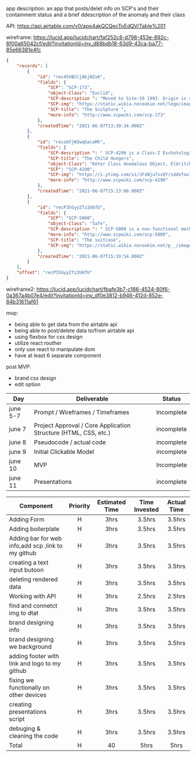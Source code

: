 app description: an app that posts/delet info on SCP's and their containment status and a brief ddescription of the anomaly and their class 

API: https://api.airtable.com/v0/app4akQCQecToEdQV/Table%201 

wireframe: https://lucid.app/lucidchart/faf252c8-d798-453e-892c-8f00a65042cf/edit?invitationId=inv_d68bdb18-63d9-43ca-ba77-85e66381e4fc

``` JSON
{
    "records": [
        {
            "id": "rec45VBCCjAkjNZx6",
            "fields": {
                "SCP": "SCP-173",
                "object-Class": "Euclid",
                "SCP-description ": "Moved to Site-19 1993. Origin is as of yet unknown. It is constructed from concrete and rebar with traces of Krylon brand spray paint. SCP-173 is anim...",
                "SCP-img": "https://static.wikia.nocookie.net/lego/images/0/0d/SCP-173-real.png/revision/latest/scale-to-width-down/250?cb=20130127221338",
                "SCP-title": "The Sculpture ",
                "more-info": "http://www.scpwiki.com/scp-173"
            },
            "createdTime": "2021-06-07T13:39:34.000Z"
        },
        {
            "id": "recobYjW3wqGacaMh",
            "fields": {
                "SCP-description ": " SCP-4290 is a Class-I Eschatological Entity that was thaumaturgically sealed approximately 10,000 years in the past. Its seal is expected to break in...",
                "SCP-title": "The Child Hungers",
                "object-Class": "Keter Class Anomalous Object, Eldritch Abomination",
                "SCP": "SCP-4290",
                "SCP-img": "https://i.ytimg.com/vi/JFxNju7xvQY/sddefault.jpg",
                "more-info": "http://www.scpwiki.com/scp-4290"
            },
            "createdTime": "2021-06-07T15:13:08.000Z"
        },
        {
            "id": "recP35GyyZfz2U6fU",
            "fields": {
                "SCP": "SCP-5000",
                "object-Class": "Safe",
                "SCP-description ": " SCP-5000 is a non-functional mechanical suit identified within its internal schematics as an 'Absolute Exclusion Harness' designed by the SCP Foundat...",
                "more-info": "http://www.scpwiki.com/scp-5000",
                "SCP-title": "The suitcase",
                "SCP-img": "https://static.wikia.nocookie.net/p__/images/0/05/8Pietro_Wilson_SCP-5000.jpg/revision/latest?cb=20210127135519&path-prefix=protagonist"
            },
            "createdTime": "2021-06-07T15:19:54.000Z"
        }
    ],
    "offset": "recP35GyyZfz2U6fU"
}
  ```
  
wireframe2:
https://lucid.app/lucidchart/fbafe3b7-c166-4524-80f6-0a367a4b07e4/edit?invitationId=inv_df0e3812-b946-412d-852e-84b31611af61

mvp:
- being able to get data from the airtable api
- being able to post/delete data to/from airtable api
- using flexbox for css design 
- utilize react routher
- only use react to manipulate dom 
- have at least 6 separate component 

 
post MVP:
- brand css design 
- edit option 


|  Day | Deliverable | Status
|---|---| ---|
|june 5-7| Prompt / Wireframes / Timeframes | Incomplete
|june 7| Project Approval / Core Application Structure (HTML, CSS, etc.) | incomplete
|june 8| Pseudocode / actual code | incomplete
|june 9| Initial Clickable Model  | incomplete
|june 10| MVP | Incomplete
|june 11| Presentations | incomplete

| Component | Priority | Estimated Time | Time Invested | Actual Time |
| --- | :---: |  :---: | :---: | :---: |
| Adding Form | H | 3hrs| 3.5hrs | 3.5hrs |
| Adding boilerplate | H | 3hrs| 3.5hrs | 3.5hrs |
| Adding bar for web info,add scp ,link to my github | H | 3hrs| 3.5hrs | 3.5hrs |
| creating a text input butoon| H | 3hrs| 3.5hrs | 3.5hrs |
| deleting rendered data | H | 3hrs | 3.5hrs | 3.5hrs |
| Working with API | H | 3hrs| 2.5hrs | 2.5hrs |
| find and connetct img to dtat | H | 3hrs| 3.5hrs | 3.5hrs |
| brand designing info | H | 3hrs| 3.5hrs | 3.5hrs |
| brand designing we background | H | 3hrs| 3.5hrs | 3.5hrs |
| adding footer with link and logo to my github | H | 3hrs| 3.5hrs | 3.5hrs |
| fixing we functionally on other devices | H | 3hrs| 3.5hrs | 3.5hrs |
| creating presentations script | H | 3hrs| 3.5hrs | 3.5hrs |
| debuging & cleaning the code | H | 3hrs| 3.5hrs | 3.5hrs |
| Total | H | 40 | 5hrs | 5hrs |

